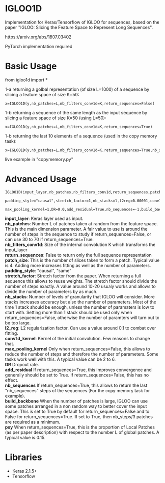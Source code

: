 # IGLOO1D
Implementation for Keras/Tensorflow of IGLOO for sequences, based on the paper "IGLOO: Slicing the Feature Space to Represent Long Sequences".  

https://arxiv.org/abs/1807.03402
  
PyTorch implementation required

# Basic Usage

from igloo1d import *

1-a returning a golbal representation (of size L=1000) of a sequence by slicing a feature space of size K=50:

```
x=IGLOO1D(y,nb_patches=L,nb_filters_conv1d=K,return_sequences=False)
```

1-b returning a sequence of the same length as the input sequence by slicing a feature space of size K=50 (using L=50):

```
x=IGLOO1D(y,nb_patches=L,nb_filters_conv1d=K,return_sequences=True)
```

1-b returning the last 10 elements of a sequence (used in the copy memory task):

```
x=IGLOO1D(y,nb_patches=L,nb_filters_conv1d=K,return_sequences=True,nb_sequences=10)
```

live example in "copymemory.py"


# Advanced Usage

```
IGLOO1D(input_layer,nb_patches,nb_filters_conv1d,return_sequences,patch_size=4,
        padding_style="causal",stretch_factor=1,nb_stacks=1,l2reg=0.00001,conv1d_kernel=3,
        max_pooling_kernel=1,DR=0.0,add_residual=True,nb_sequences=-1,build_backbone=False,psy=0.15)
```

**input_layer**:                        Keras layer used as input.  
**nb_patches**:                         Number L of patches taken at random from the feature space. This is the main dimension                                                   parameter. A fair value to use is around the number of steps in the sequence to study if                                                 return_sequences=False, or can use 30 to 70 if return_sequences=True.  
**nb_filters_conv1d**:                  Size of the internal convolution K which transforms the input_layer  
**return_sequences**:                   False to return only the full sequence representation  
**patch_size**:                         This is the number of slices taken to form a patch. Typical value is 4. Adding more increases                                           fitting as well as the number of parameters.  
**padding_style**:                      "causal", "same"  
**stretch_factor**:                     Stretch factor from the paper. When returning a full sequence this allows to reuse weights. The                                         stretch factor should divide the number of steps exactly. A value around 10-20 usualy works and                                         allows to divide the number of parameters by as much.  
**nb_stacks**:                          Number of levels of granularity that IGLOO will consider. More stacks increases accuracy but                                             also the number of parameters. Most of the time 1 stack should be enough, unless the number of                                           paramaters is low to start with. Setting more than 1 stack should be used only when                                                     return_sequences=False, otherwise the number of paramters will turn out to be too large.  
**l2_reg**:                             L2 regularization factor. Can use a value around 0.1 to combat over fitting.  
**conv1d_kernel**:                      Kernel of the initial convolution. Few reasons to change that.  
**max_pooling_kernel**                  Only when return_sequences=False, this allows to reduce the number of steps and therefore the                                           number of parameters. Some tasks work well with this. A typical value can be 2 to 6.  
**DR**                                  Dropout rate.  
**add_residual**                        If return_sequences=True, this improves convergence and generally should be set to True. If                                             return_sequences=False, this has no effect.  
**nb_sequences**                        If return_sequences=True, this allows to return the last "nb_sequences" steps of the sequences 
                                        (For the copy memory task for example).  
**build_backbone**                      When the number of patches is large, IGLOO can use some patches arranged in a non random way to                                         better cover the input space. This is set to True by default for return_sequences=False and to                                           False for  return_sequences=True. If set to True, then nb_steps/3 patches are required as a                                             minimum.  
**psy**                                 When return_sequences=True, this is the proportion of Local Patches (as per paper description)                                           with respect to the number L of global patches. A typical value is 0.15.  

# Libraries
- Keras 2.1.5+
- Tensorflow 
